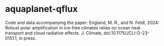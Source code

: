 # aquaplanet-qflux
Code and data accompanying the paper: England, M. R., and N. Feldl, 2024: Robust polar amplification in ice-free climates relies on ocean heat transport and cloud radiative effects. J. Climate, doi:10.1175/JCLI-D-23-0151.1, in press.

